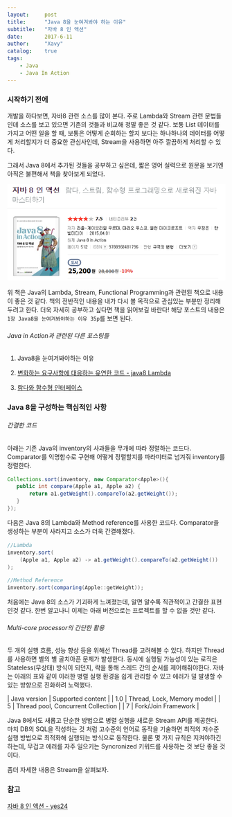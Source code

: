 ```yaml
---
layout:     post
title:      "Java 8을 눈여겨봐야 하는 이유"
subtitle:   "자바 8 인 액션"
date:       2017-6-11
author:     "Xavy"
catalog:    true
tags:
    - Java
    - Java In Action
---
```


### 시작하기 전에

 개발을 하다보면, 자바8 관련 소스를 많이 본다. 주로 Lambda와 Stream 관련 문법들인데 소스를 보고 있으면 기존의 것들과 비교해 정말 좋은 것 같다.
보통 List 데이터를 가지고 어떤 일을 할 때, 보통은 어떻게 순회하는 할지 보다는 하나하나의 데이터를 어떻게 처리할지가 더 중요한 관심사인데, Stream을 사용하면 아주 깔끔하게 처리할 수 있다. 

그래서 Java 8에서 추가된 것들을 공부하고 싶은데, 짧은 영어 실력으로 원문을 보기엔 아직은 불편해서 책을 찾아보게 되었다.

<img class="shadow" src="/img/my-post/book_image/java8_action.PNG" alt="java8">

위 책은 Java의 Lambda, Stream, Functional Programming과 관련된 책으로 내용이 좋은 것 같다.
책의 전반적인 내용을 내가 다시 볼 목적으로 관심있는 부분만 정리해 두려고 한다. 
더욱 자세히 공부하고 싶다면 책을 읽어보길 바란다! 해당 포스트의 내용은 `1장 Java8을 눈여겨봐야하는 이유 35p`를 보면 된다.

###### Java in Action과 관련된 다른 포스팅들

1. Java8을 눈여겨봐야하는 이유

2. [변화하는 요구사항에 대응하는 유연한 코드 - java8 Lambda](https://dodo4513.github.io/2017/06/18/operation_parameterization_java8/)

3. [람다와 함수형 인터페이스](https://dodo4513.github.io/2017/06/25/lambda_1_java8/)

### Java 8을 구성하는 핵심적인 사항

###### 간결한 코드

아래는 기존 Java의 inventory의 사과들을 무개에 따라 정렬하는 코드다.
Comparator를 익명함수로 구현해 어떻게 정렬할지를 파라미터로 넘겨줘 inventory를 정렬한다.

```java
Collections.sort(inventory, new Comparator<Apple>(){
   public int compare(Apple a1, Apple a2) {
       return a1.getWeight().compareTo(a2.getWeight());
   } 
});
```
다음은 Java 8의 Lambda와 Method reference를 사용한 코드다. Comparator을 생성하는 부분이 사라지고 소스가 더욱 간결해졌다.

```java
//Lambda
inventory.sort(
    (Apple a1, Apple a2) -> a1.getWeight().compareTo(a2.getWeight())
);
```

```java
//Method Reference
inventory.sort(comparing(Apple::getWeight));
```

처음에는 Java 8의 소스가 기괴하게 느껴졌는데, 알면 알수록 직관적이고 간결한 표현인것 같다.
한번 알고나니 이제는 아래 버전으로는 프로젝트를 할 수 없을 것만 같다.  
 
###### Multi-core processor의 간단한 활용

두 개의 실행 흐름, 성능 향상 등을 위해선 Thread를 고려해볼 수 있다. 하지만 Thread를 사용하면 별의 별 골치아픈 문제가 발생한다.
동시에 실행될 가능성이 있는 로직은 Stateless(무상태) 방식이 되던지, 락을 통해 스레드 간의 순서를 제어해줘야한다.
자바는 아래의 표와 같이 이러한 병렬 실행 환경을 쉽게 관리할 수 있고 에러가 덜 발생할 수 있는 방향으로 진화하려 노력했다.

| Java version | Supported content |
| 1.0 | Thread, Lock, Memory model |
| 5 | Thread pool, Concurrent Collection |
| 7 | Fork/Join Framework | 

Java 8에서도 새롭고 단순한 방법으로 병렬 실행을 새로운 Stream API를 제공한다. 
마치 DB의 SQL을 작성하는 것 처럼 고수준의 언어로 동작을 기술하면 최적의 저수준 실행 방법으로 최적화해 실행되는 방식으로 동작한다.
물론 몇 가지 규칙은 지켜야하긴 하는데, 무겁고 에러를 자주 일으키는 Syncronized 키워드를 사용하는 것 보단 좋을 것이다. 

좀더 자세한 내용은 Stream을 살펴보자.

### 참고

[자바 8 인 액션 - yes24](http://book.naver.com/bookdb/book_detail.nhn?bid=8883567)